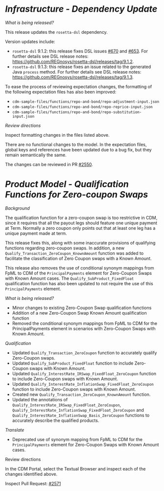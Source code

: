 # *Infrastructure - Dependency Update*

_What is being released?_

This release updates the `rosetta-dsl` dependency.

Version updates include:
- `rosetta-dsl` 9.1.2: this release fixes DSL issues [#670](https://github.com/REGnosys/rosetta-dsl/issues/670) and [#653](https://github.com/REGnosys/rosetta-dsl/issues/653). For further details see DSL release notes: https://github.com/REGnosys/rosetta-dsl/releases/tag/9.1.2.
- `rosetta-dsl` 9.1.3: this release fixes an issue related to the generated Java `process` method. For further details see DSL release notes: https://github.com/REGnosys/rosetta-dsl/releases/tag/9.1.3.

To ease the process of reviewing expectation changes,
the formatting of the following expectation files has also been improved:
- `cdm-sample-files/functions/repo-and-bond/repo-adjustment-input.json`
- `cdm-sample-files/functions/repo-and-bond/repo-reprice-input.json`
- `cdm-sample-files/functions/repo-and-bond/repo-substitution-input.json`

_Review directions_

Inspect formatting changes in the files listed above.

There are no functional changes to the model. In the expectation files, global keys and references have been updated due to a bug fix, but they remain semantically the same.

The changes can be reviewed in PR [#2550](https://github.com/finos/common-domain-model/pull/2550).

# *Product Model - Qualification Functions for Zero-coupon Swaps*

_Background_

The qualification function for a zero-coupon swap is too restrictive in CDM, since it requires that all the payout legs should feature one unique payment at Term. Normally a zero coupon only points out that at least one leg has a unique payment made at term.

This release fixes this, along with some inaccurate provisions of qualifying functions regarding zero-coupon swaps. In addition, a new `Qualify_Transaction_ZeroCoupon_KnownAmount` function was added to facilitate the classification of Zero Coupon swaps with a Known Amount.

This release also removes the use of conditional synonym mappings from FpML to CDM of the `PrincipalPayments` element for Zero-Coupon Swaps with Known Amount cases. The `Qualify_SubProduct_FixedFloat` qualification function has also been updated to not require the use of this `PrincipalPayments` element.

_What is being released?_

- Minor changes to existing Zero-Coupon Swap qualification functions
- Addition of a new Zero-Coupon Swap Known Amount qualification function
- Removed the conditional synonym mappings from FpML to CDM for the PrincipalPayments element in scenarios with Zero-Coupon Swaps with Known Amount.

_Qualification_

- Updated `Qualify_Transaction_ZeroCoupon` function to accurately qualify Zero-Coupon swaps.
- Updated `Qualify_SubProduct_FixedFloat` function to include Zero-Coupon swaps with Known Amount.
- Updated `Qualify_InterestRate_IRSwap_FixedFloat_ZeroCoupon` function to include Zero-Coupon swaps with Known Amount.
- Updated `Qualify_InterestRate_InflationSwap_FixedFloat_ZeroCoupon` function to include Zero-Coupon swaps with Known Amount.
- Created new `Qualify_Transaction_ZeroCoupon_KnownAmount` function.
- Updated the annotations of `Qualify_InterestRate_IRSwap_FixedFloat_ZeroCoupon`, `Qualify_InterestRate_InflationSwap_FixedFloat_ZeroCoupon` and `Qualify_InterestRate_InflationSwap_Basis_ZeroCoupon` functions to accurately describe the qualified products.

_Translate_

- Deprecated use of synonym mapping from FpML to CDM for the `PrincipalPayments` element for Zero-Coupon Swaps with Known Amount cases.

Review directions

In the CDM Portal, select the Textual Browser and inspect each of the changes identified above.

Inspect Pull Request: [#2571](https://github.com/finos/common-domain-model/pull/2571)